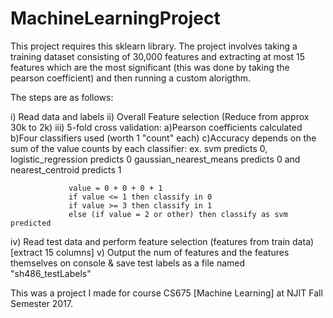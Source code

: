 # MachineLearningProject
This project requires this sklearn library. 
The project involves taking a training dataset consisting of 30,000 features and 
extracting at most 15 features which are the most significant (this was done by taking the pearson coefficient)
and then running a custom alorigthm.

The steps are as follows:

i) Read data and labels
ii) Overall Feature selection (Reduce from approx 30k to 2k) 
iii) 5-fold cross validation:
         a)Pearson coefficients calculated
         b)Four classifiers used (worth 1 "count" each)
         c)Accuracy depends on the sum of the value counts by each classifier:
             ex. svm predicts 0, logistic_regression predicts 0
                 gaussian_nearest_means predicts 0 and nearest_centroid predicts 1
                
                 value = 0 + 0 + 0 + 1
                 if value <= 1 then classify in 0
                 if value >= 3 then classify in 1
                 else (if value = 2 or other) then classify as svm predicted
iv) Read test data and perform feature selection (features from train data) [extract 15 columns]
v) Output the num of features and the features themselves on console & save test labels 
      as a file named "sh486_testLabels"

This was a project I made for course CS675 [Machine Learning] at NJIT Fall Semester 2017.
